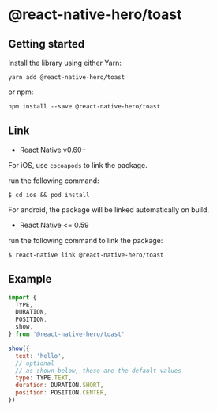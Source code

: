 # @react-native-hero/toast

## Getting started

Install the library using either Yarn:

```
yarn add @react-native-hero/toast
```

or npm:

```
npm install --save @react-native-hero/toast
```

## Link

- React Native v0.60+

For iOS, use `cocoapods` to link the package.

run the following command:

```
$ cd ios && pod install
```

For android, the package will be linked automatically on build.

- React Native <= 0.59

run the following command to link the package:

```
$ react-native link @react-native-hero/toast
```

## Example

```js
import {
  TYPE,
  DURATION,
  POSITION,
  show,
} from '@react-native-hero/toast'

show({
  text: 'hello',
  // optional
  // as shown below, these are the default values
  type: TYPE.TEXT,
  duration: DURATION.SHORT,
  position: POSITION.CENTER,
})
```
